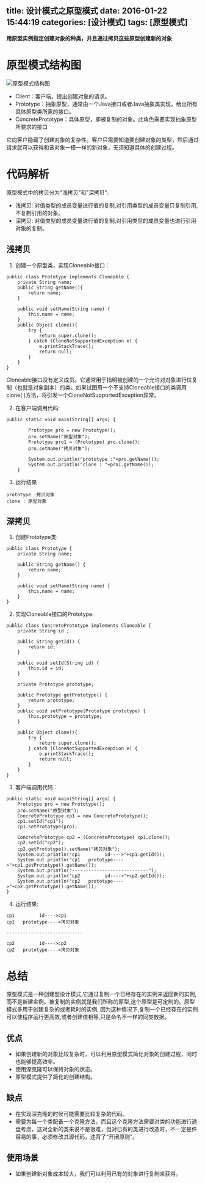 title: 设计模式之原型模式
date: 2016-01-22 15:44:19
categories: [设计模式]
tags: [原型模式]
---
**用原型实例指定创建对象的种类，并且通过拷贝这些原型创建新的对象**<!--more-->

# 原型模式结构图

![原型模式结构图](http://7xpi7i.com1.z0.glb.clouddn.com/%E5%8E%9F%E5%9E%8B%E6%A8%A1%E5%BC%8F%E7%BB%93%E6%9E%84%E5%9B%BE.jpg)

- Client：客户端，提出创建对象的请求。
- Prototype：抽象原型，通常由一个Java接口或者Java抽象类实现，给出所有具体原型类所需的接口。
- ConcretePrototype：具体原型，即被复制的对象。此角色需要实现抽象原型所要求的接口

它向客户隐藏了创建对象的复杂性。客户只需要知道要创建对象的类型，然后通过请求就可以获得和该对象一模一样的新对象，无须知道具体的创建过程。

# 代码解析

原型模式中的拷贝分为"浅拷贝"和"深拷贝":
- 浅拷贝: 对值类型的成员变量进行值的复制,对引用类型的成员变量只复制引用,不复制引用的对象。
- 深拷贝: 对值类型的成员变量进行值的复制,对引用类型的成员变量也进行引用对象的复制。

## 浅拷贝

1. 创建一个原型类，实现Cloneable接口：
```
public class Prototype implements Cloneable {
	private String name;
	public String getName(){
		return name;
	}

	public void setName(String name) {
		this.name = name;
	}
	public Object clone(){
		try {
			return super.clone();
		} catch (CloneNotSupportedException e) {
			e.printStackTrace();
			return null;
		}
	}
}
```
Cloneable接口没有定义成员。它通常用于指明被创建的一个允许对对象进行位复制（也就是对象副本）的类。如果试图用一个不支持Cloneable接口的类调用clone( )方法，将引发一个CloneNotSupportedException异常。

2. 在客户端调用代码:
```
public static void main(String[] args) {

		Prototype pro = new Prototype();
		pro.setName("原型对象");
		Prototype pro1 = (Prototype) pro.clone();
		pro.setName("拷贝对象");

		System.out.println("prototype :"+pro.getName());
		System.out.println("clone : "+pro1.getName());
	}
```
3. 运行结果
```
prototype :拷贝对象
clone : 原型对象
```

## 深拷贝

1. 创建Prototype类:
```
public class Prototype {
	private String name;

	public String getName() {
		return name;
	}

	public void setName(String name) {
		this.name = name;
	}
}
```
2. 实现Cloneable接口的Prototype:
```
public class ConcretePrototype implements Cloneable {
	private String id ;

	public String getId() {
		return id;
	}

	public void setId(String id) {
		this.id = id;
	}

	private Prototype prototype;

	public Prototype getPrototype() {
		return prototype;
	}
	public void setPrototype(Prototype prototype) {
		this.prototype = prototype;
	}

	public Object clone(){
		try {
			return super.clone();
		} catch (CloneNotSupportedException e) {
			e.printStackTrace();
			return null;
		}
	}
}
```
3. 客户端调用代码：
```
public static void main(String[] args) {
	Prototype pro = new Prototype();
	pro.setName("原型对象");
	ConcretePrototype cp1 = new ConcretePrototype();
	cp1.setId("cp1");
	cp1.setPrototype(pro);
	
	ConcretePrototype cp2 = (ConcretePrototype) cp1.clone();
	cp2.setId("cp2");
	cp2.getPrototype().setName("拷贝对象");
	System.out.println("cp1         id---->"+cp1.getId());
	System.out.println("cp1   prototype---->"+cp1.getPrototype().getName());
	System.out.println("----------------------------");
	System.out.println("cp2         id---->"+cp2.getId());
	System.out.println("cp2   prototype---->"+cp2.getPrototype().getName());
}
```
4. 运行结果:
```
cp1         id---->cp1
cp1   prototype---->拷贝对象

----------------------------

cp2         id---->cp2
cp2   prototype---->拷贝对象
```

# 总结

原型模式是一种创建型设计模式,它通过复制一个已经存在的实例来返回新的实例,而不是新建实例。被复制的实例就是我们所称的原型,这个原型是可定制的。原型模式多用于创建复杂的或者耗时的实例, 因为这种情况下,复制一个已经存在的实例可以使程序运行更高效,或者创建值相等,只是命名不一样的同类数据。

## 优点

- 如果创建新的对象比较复杂时，可以利用原型模式简化对象的创建过程，同时也能够提高效率。
- 使用深克隆可以保持对象的状态。
- 原型模式提供了简化的创建结构。

## 缺点

- 在实现深克隆的时候可能需要比较复杂的代码。
- 需要为每一个类配备一个克隆方法，而且这个克隆方法需要对类的功能进行通盘考虑，这对全新的类来说不是很难，但对已有的类进行改造时，不一定是件容易的事，必须修改其源代码，违背了“开闭原则”。

## 使用场景

- 如果创建新对象成本较大，我们可以利用已有的对象进行复制来获得。